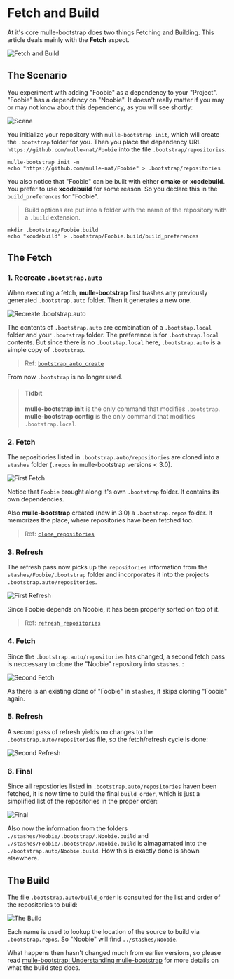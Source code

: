 # Fetch and Build

At it's core mulle-bootstrap does two things Fetching and Building. This
article deals mainly with the **Fetch** aspect.

![Fetch and Build](0-loop.svg)

## The Scenario

You experiment with adding "Foobie" as a dependency to your "Project". "Foobie"
has a dependency on "Noobie". It doesn't really matter if you may or may not
know about this dependency, as you will see shortly:

![Scene](2-scene.svg)

You initialize your repository with `mulle-bootstrap init`, which will
create the `.bootstrap` folder for you. Then you place the dependency URL
`https://github.com/mulle-nat/Foobie` into the file `.bootstrap/repositories`.

```console
mulle-bootstrap init -n
echo "https://github.com/mulle-nat/Foobie" > .bootstrap/repositories
```

You also notice that "Foobie" can be built with either **cmake** or
**xcodebuild**. You prefer to use **xcodebuild** for some reason. So you
declare this in the `build_preferences` for "Foobie".

> Build options are put into a folder with the name of the repository with a
> `.build` extension.

```console
mkdir .bootstrap/Foobie.build
echo "xcodebuild" > .bootstrap/Foobie.build/build_preferences
```


## The Fetch

### 1. Recreate `.bootstrap.auto`

When executing a fetch, **mulle-bootstrap** first trashes any previously
generated `.bootstrap.auto` folder. Then it generates a new one.

![Recreate .bootstrap.auto](3-create.svg)

The contents of `.bootstrap.auto` are combination of a `.bootstap.local` folder
and your `.bootstrap` folder. The preference is for `.bootstrap.local`
contents. But since there is no `.bootstap.local` here, `.bootstrap.auto` is a
simple copy of `.bootstrap`.

> Ref: [`bootstrap_auto_create`](https://github.com/mulle-nat/mulle-bootstrap/blob/release/src/mulle-bootstrap-auto-update.sh#L214)

From now `.bootstrap` is no longer used.

> #### Tidbit
>
>  **mulle-bootstrap init** is the only command that modifies `.bootstrap`.
>  **mulle-bootstrap config** is the only command that modifies
`.bootstrap.local`.


### 2. Fetch

The repositiories listed in `.bootstrap.auto/repositories` are cloned into a
`stashes` folder (`.repos` in mulle-bootstrap versions < 3.0).

![First Fetch](4-fetch.svg)

Notice that `Foobie` brought along it's own `.bootstrap` folder. It contains
its own dependencies.

Also **mulle-bootstrap** created  (new in 3.0) a `.bootstrap.repos` folder. It
memorizes the place, where repositories have been fetched too.

> Ref: [`clone_repositories`](https://github.com/mulle-nat/mulle-bootstrap/blob/release/src/mulle-bootstrap-fetch.sh#L792)


### 3. Refresh

The refresh pass now picks up the `repositories` information from the
`stashes/Foobie/.bootstrap` folder and incorporates it into the projects
`.bootstrap.auto/repositories`.

![First Refresh](5-refresh.svg)

Since Foobie depends on Noobie, it has been properly sorted on top of it.


> Ref: [`refresh_repositories`](https://github.com/mulle-nat/mulle-bootstrap/blob/release/src/mulle-bootstrap-refresh.sh#L447)


### 4. Fetch

Since the `.bootstrap.auto/repositories` has changed, a second fetch pass is
neccessary to clone the "Noobie" repository into `stashes`. :

![Second Fetch](6-fetch.svg)

As there is an existing clone of "Foobie" in `stashes`, it skips cloning "Foobie"
again.


### 5. Refresh

A second pass of refresh yields no changes to the `.bootstrap.auto/repositories`
file, so the fetch/refresh cycle is done:

![Second Refresh](7-refresh.svg)



### 6. Final

Since all repostiories listed in `.bootstrap.auto/repositories` haven been
fetched, it is now time to build the final `build_order`, which is just a
simplified list of the repositories in the proper order:

![Final](8-final.svg)

Also now the information from the folders
`./stashes/Noobie/.bootstrap/.Noobie.build` and
`./stashes/Foobie/.bootstrap/.Noobie.build` is almagamated into the
`./bootstrap.auto/Noobie.build`. How this is exactly done is shown elsewhere.



## The Build

The file `.bootstrap.auto/build_order` is consulted for the list and order of
the repositories to build:

![The Build](1-build.svg)

Each name is used to lookup the location of the source to build via
`.bootstrap.repos`. So "Noobie" will find `../stashes/Noobie`.


What happens then hasn't changed much from earlier versions, so please read
[mulle-bootstrap: Understanding mulle-bootstrap](https://www.mulle-kybernetik.com/weblog/2016/mulle_bootstrap_how_it_works.html)
for more details on what the build step does.



